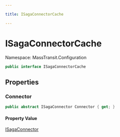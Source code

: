 ```yaml
---

title: ISagaConnectorCache

---
```


# ISagaConnectorCache

Namespace: MassTransit.Configuration

```csharp
public interface ISagaConnectorCache
```

## Properties

### **Connector**

```csharp
public abstract ISagaConnector Connector { get; }
```

#### Property Value

[ISagaConnector](../masstransit-configuration/isagaconnector)<br/>
